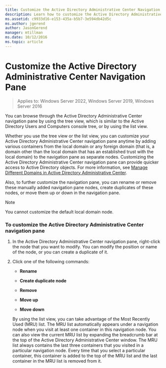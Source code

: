 ```yaml
---
title: Customize the Active Directory Administrative Center Navigation Pane
description: Learn how to customize the Active Directory Administrative Center navigation pane.
ms.assetid: c9933d16-e153-435a-b5b7-3e594db42d5c
ms.author: jgerend
author: JasonGerend
manager: mtillman
ms.date: 10/12/2016
ms.topic: article
---
```

# Customize the Active Directory Administrative Center Navigation Pane

>Applies to: Windows Server 2022, Windows Server 2019, Windows Server 2016

  You can browse through the Active Directory Administrative Center navigation pane by using the tree view, which is similar to the Active Directory Users and Computers console tree, or by using the list view.

 Whether you use the tree view or the list view, you can customize your Active Directory Administrative Center navigation pane anytime by adding various containers from the local domain or any foreign domain \(that is, a domain other than the local domain that has an established trust with the local domain\) to the navigation pane as separate nodes. Customizing the Active Directory Administrative Center navigation pane can provide quicker access to Active Directory objects. For more information, see [Manage Different Domains in Active Directory Administrative Center](manage-different-domains-in-active-directory-administrative-center.md).

 Also, to further customize the navigation pane, you can rename or remove these manually added navigation pane nodes, create duplicates of these nodes, or move them up or down in the navigation pane.

> [!NOTE]
>  You cannot customize the default local domain node.

### To customize the Active Directory Administrative Center navigation pane

1. In the Active Directory Administrative Center navigation pane, right\-click the node that you want to modify. You can modify the position or name of the node, or you can create a duplicate of it.

2. Click one of the following commands:

   -   **Rename**

   -   **Create duplicate node**

   -   **Remove**

   -   **Move up**

   -   **Move down**

   By using the list view, you can take advantage of the Most Recently Used \(MRU\) list. The MRU list automatically appears under a navigation node when you visit at least one container in this navigation node. You can also view the current MRU list by expanding the breadcrumb bar at the top of the Active Directory Administrative Center window. The MRU list always contains the last three containers that you visited in a particular navigation node. Every time that you select a particular container, this container is added to the top of the MRU list and the last container in the MRU list is removed from it.



